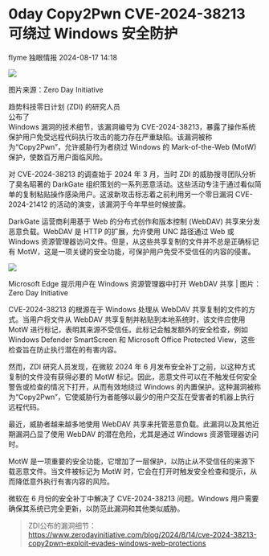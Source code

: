 #  0day Copy2Pwn CVE-2024-38213 可绕过 Windows 安全防护   
flyme  独眼情报   2024-08-17 14:18  
  
![](https://mmbiz.qpic.cn/sz_mmbiz_jpg/KgxDGkACWnQsTib8mC7oxR9whnpGydUiamvR2U74ElslxHJAtjibCvzOLsgBKJqrib1hUgXTpiasnLoSsPiashLUQQ0w/640?wx_fmt=other&from=appmsg "")  
  
图片来源：Zero Day Initiative  
  
趋势科技零日计划 (ZDI) 的研究人员  
公布了  
Windows 漏洞的技术细节，该漏洞编号为 CVE-2024-38213，暴露了操作系统保护用户免受远程代码执行攻击的能力存在严重缺陷。该漏洞被称为“Copy2Pwn”，允许威胁行为者绕过 Windows 的 Mark-of-the-Web (MotW) 保护，使数百万用户面临风险。  
  
对 CVE-2024-38213 的调查始于 2024 年 3 月，当时 ZDI 的威胁搜寻团队分析了臭名昭著的 DarkGate 组织策划的一系列恶意活动。这些活动专注于通过看似简单的复制粘贴操作感染用户。这波新攻击标志着之前利用另一个零日漏洞 CVE-2024-21412 的活动的演变，该漏洞于今年早些时候披露。  
  
DarkGate 运营商利用基于 Web 的分布式创作和版本控制 (WebDAV) 共享来分发恶意负载。WebDAV 是 HTTP 的扩展，允许使用 UNC 路径通过 Web 或 Windows 资源管理器访问文件。但是，从这些共享复制的文件并不总是正确标记有 MotW，这是一项关键的安全功能，可保护用户免受不受信任的内容的侵害。  
  
  
  
![](https://mmbiz.qpic.cn/sz_mmbiz_jpg/KgxDGkACWnQsTib8mC7oxR9whnpGydUiamjgkfPbrt7n5R9UQiaxCjQlgglB8ISz52sicTtia2sMtxfh5a02QUyR0Zw/640?wx_fmt=other&from=appmsg "")  
  
Microsoft Edge 提示用户在 Windows 资源管理器中打开 WebDAV 共享 | 图片：Zero Day Initiative  
  
  
CVE-2024-38213 的根源在于 Windows 处理从 WebDAV 共享复制的文件的方式。当用户将文件从 WebDAV 共享复制并粘贴到本地系统时，该文件应使用 MotW 进行标记，表明其来源不受信任。此标记会触发额外的安全检查，例如 Windows Defender SmartScreen 和 Microsoft Office Protected View，这些检查旨在防止执行潜在的有害内容。  
  
然而，ZDI 研究人员发现，在微软 2024 年 6 月发布安全补丁之前，以这种方式复制的文件没有获得必要的 MotW 标记。因此，恶意文件可以在不触发任何安全警告或检查的情况下打开，从而有效地绕过 Windows 的内置保护。这种漏洞被称为“Copy2Pwn”，它使威胁行为者能够以最少的用户交互在受害者的机器上执行远程代码。  
  
  
  
最近，威胁者越来越多地使用 WebDAV 共享来托管恶意负载。此漏洞以及其他近期漏洞凸显了使用 WebDAV 的潜在危险，尤其是通过 Windows 资源管理器访问时。  
  
MotW 是一项重要的安全功能，它增加了一层保护，以防止从不受信任的来源下载恶意文件。当文件被标记为 MotW 时，它会在打开时触发安全检查和提示，从而降低意外执行有害内容的风险。  
  
微软在 6 月份的安全补丁中解决了 CVE-2024-38213 问题。Windows 用户需要确保其系统已完全更新，以防范此漏洞和其他类似威胁。  
  
> ZDI公布的漏洞细节：https://www.zerodayinitiative.com/blog/2024/8/14/cve-2024-38213-copy2pwn-exploit-evades-windows-web-protections  
  
  
  
  
  
